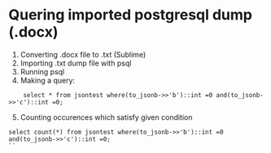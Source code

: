 # Quering imported postgresql dump (.docx)


1. Converting .docx file to .txt (Sublime)
2. Importing .txt dump file with psql
3. Running psql
4. Making a query:
```
    select * from jsontest where(to_jsonb->>'b')::int =0 and(to_jsonb->>'c')::int =0;
```
5. Counting occurences which satisfy given condition 
```
select count(*) from jsontest where(to_jsonb->>'b')::int =0 and(to_jsonb->>'c')::int =0;
``




